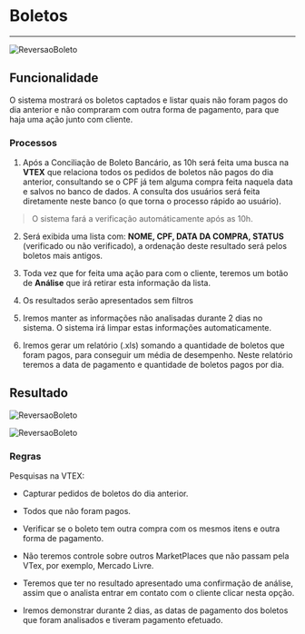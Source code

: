 # Boletos

---

![ReversaoBoleto](http://developers.connectparts.com.br/imagens/reversaoBoletoMKP02.png)

## Funcionalidade

O sistema mostrará os boletos captados e listar quais não foram pagos do dia anterior e não compraram com outra forma de pagamento, para que haja uma ação junto com cliente.

### Processos

1. Após a Conciliação de Boleto Bancário, as 10h será feita uma busca na **VTEX** que relaciona todos os pedidos de boletos não pagos do dia anterior, consultando se o CPF já tem alguma compra feita naquela data e salvos no banco de dados. A consulta dos usuários será feita diretamente neste banco (o que torna o processo rápido ao usuário).
> O sistema fará a verificação automáticamente após as 10h.

2. Será exibida uma lista com: **NOME, CPF, DATA DA COMPRA, STATUS** (verificado ou não verificado), a ordenação deste resultado será pelos boletos mais antigos.

3. Toda vez que for feita uma ação para com o cliente, teremos um botão de **Análise** que irá retirar esta informação da lista.

4. Os resultados serão apresentados sem filtros

5. Iremos manter as informações não analisadas durante 2 dias no sistema. O sistema irá limpar estas informações automaticamente.

6. Iremos gerar um relatório (.xls) somando a quantidade de boletos que foram pagos, para conseguir um média de desempenho. Neste relatório teremos a data de pagamento e quantidade de boletos pagos por dia.

## Resultado

![ReversaoBoleto](http://developers.connectparts.com.br/imagens/reversaoBoletoMKP.png)


![ReversaoBoleto](http://developers.connectparts.com.br/imagens/reversaoBoletoMKP03.png)





### Regras

Pesquisas na VTEX:

* Capturar pedidos de boletos do dia anterior.

* Todos que não foram pagos.

* Verificar se o boleto tem outra compra com os mesmos itens e outra forma de pagamento.

* Não teremos controle sobre outros MarketPlaces que não passam pela VTex, por exemplo, Mercado Livre.

* Teremos que ter no resultado apresentado uma confirmação de análise, assim que o analista entrar em contato com o cliente clicar nesta opção.

* Iremos demonstrar durante 2 dias, as datas de pagamento dos boletos que foram analisados e tiveram pagamento efetuado.




